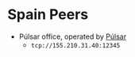 # Spain Peers

* Púlsar office, operated by [Púlsar](https://pulsar.unizar.es)
    * `tcp://155.210.31.40:12345`
